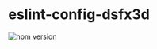 # eslint-config-dsfx3d

[![npm version](https://badge.fury.io/js/eslint-config-dsfx3d.svg)](https://badge.fury.io/js/eslint-config-dsfx3d)

